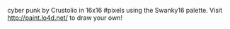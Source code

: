 cyber punk by Crustolio in 16x16 #pixels using the Swanky16 palette. Visit http://paint.lo4d.net/ to draw your own! 